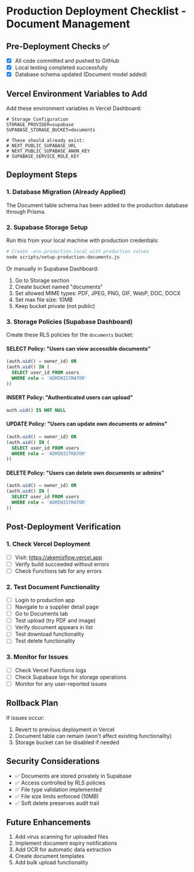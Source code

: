 # Production Deployment Checklist - Document Management

## Pre-Deployment Checks ✅
- [x] All code committed and pushed to GitHub
- [x] Local testing completed successfully
- [x] Database schema updated (Document model added)

## Vercel Environment Variables to Add

Add these environment variables in Vercel Dashboard:

```env
# Storage Configuration
STORAGE_PROVIDER=supabase
SUPABASE_STORAGE_BUCKET=documents

# These should already exist:
# NEXT_PUBLIC_SUPABASE_URL
# NEXT_PUBLIC_SUPABASE_ANON_KEY
# SUPABASE_SERVICE_ROLE_KEY
```

## Deployment Steps

### 1. Database Migration (Already Applied)
The Document table schema has been added to the production database through Prisma.

### 2. Supabase Storage Setup
Run this from your local machine with production credentials:

```bash
# Create .env.production.local with production values
node scripts/setup-production-documents.js
```

Or manually in Supabase Dashboard:
1. Go to Storage section
2. Create bucket named "documents"
3. Set allowed MIME types: PDF, JPEG, PNG, GIF, WebP, DOC, DOCX
4. Set max file size: 10MB
5. Keep bucket private (not public)

### 3. Storage Policies (Supabase Dashboard)

Create these RLS policies for the `documents` bucket:

#### SELECT Policy: "Users can view accessible documents"
```sql
(auth.uid() = owner_id) OR 
(auth.uid() IN (
  SELECT user_id FROM users 
  WHERE role = 'ADMINISTRATOR'
))
```

#### INSERT Policy: "Authenticated users can upload"
```sql
auth.uid() IS NOT NULL
```

#### UPDATE Policy: "Users can update own documents or admins"
```sql
(auth.uid() = owner_id) OR 
(auth.uid() IN (
  SELECT user_id FROM users 
  WHERE role = 'ADMINISTRATOR'
))
```

#### DELETE Policy: "Users can delete own documents or admins"
```sql
(auth.uid() = owner_id) OR 
(auth.uid() IN (
  SELECT user_id FROM users 
  WHERE role = 'ADMINISTRATOR'
))
```

## Post-Deployment Verification

### 1. Check Vercel Deployment
- [ ] Visit: https://akemisflow.vercel.app
- [ ] Verify build succeeded without errors
- [ ] Check Functions tab for any errors

### 2. Test Document Functionality
- [ ] Login to production app
- [ ] Navigate to a supplier detail page
- [ ] Go to Documents tab
- [ ] Test upload (try PDF and image)
- [ ] Verify document appears in list
- [ ] Test download functionality
- [ ] Test delete functionality

### 3. Monitor for Issues
- [ ] Check Vercel Functions logs
- [ ] Check Supabase logs for storage operations
- [ ] Monitor for any user-reported issues

## Rollback Plan

If issues occur:
1. Revert to previous deployment in Vercel
2. Document table can remain (won't affect existing functionality)
3. Storage bucket can be disabled if needed

## Security Considerations

- ✅ Documents are stored privately in Supabase
- ✅ Access controlled by RLS policies
- ✅ File type validation implemented
- ✅ File size limits enforced (10MB)
- ✅ Soft delete preserves audit trail

## Future Enhancements

1. Add virus scanning for uploaded files
2. Implement document expiry notifications
3. Add OCR for automatic data extraction
4. Create document templates
5. Add bulk upload functionality